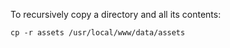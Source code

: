 To recursively copy a directory and all its contents:

```
cp -r assets /usr/local/www/data/assets 
```
